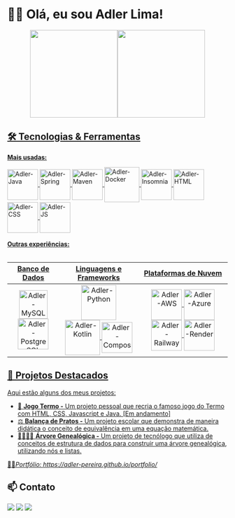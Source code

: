 # 👋🏻 Olá, eu sou Adler Lima!
<div align="center">
  <a href="https://github.com/Adler-Pereira">
    <img height="200em" src="https://github-readme-streak-stats-salesp07.vercel.app?user=Adler-Pereira&theme=java-dark&border_radius=4.5&locale=pt_BR"/><img height="200em" src="https://github-readme-stats.vercel.app/api/top-langs/?username=Adler-Pereira&layout=donut&langs_count=16&theme=vision-friendly-dark&locale=pt-br&border_color=f89820"/>
</div>

## 🛠️ Tecnologias & Ferramentas
<b>Mais usadas:</b>
<div style="display: inline_block">
  <img align="center" alt="Adler-Java" height="70" width="70" src="https://cdn.jsdelivr.net/gh/devicons/devicon@latest/icons/java/java-original.svg">
  <img align="center" alt="Adler-Spring" height="70" width="70" src="https://cdn.jsdelivr.net/gh/devicons/devicon@latest/icons/spring/spring-original.svg">
  <img align="center" alt="Adler-Maven" height="70" width="70" src="https://cdn.jsdelivr.net/gh/devicons/devicon@latest/icons/maven/maven-original.svg">
  <img align="center" alt="Adler-Docker" height="80" width="80" src="https://cdn.jsdelivr.net/gh/devicons/devicon@latest/icons/docker/docker-original-wordmark.svg">
  <img align="center" alt="Adler-Insomnia" height="70" width="70" src="https://cdn.jsdelivr.net/gh/devicons/devicon@latest/icons/insomnia/insomnia-original.svg">
  <img align="center" alt="Adler-HTML" height="70" width="70" src="https://cdn.jsdelivr.net/gh/devicons/devicon@latest/icons/html5/html5-original.svg">
  <img align="center" alt="Adler-CSS" height="70" width="70" src="https://cdn.jsdelivr.net/gh/devicons/devicon@latest/icons/css3/css3-original.svg">
  <img align="center" alt="Adler-JS" height="70" width="70" src="https://cdn.jsdelivr.net/gh/devicons/devicon@latest/icons/javascript/javascript-original.svg">
</div><br>
<b>Outras experiências:</b><br><br>
<table>
  <thead>
    <tr>
      <th>Banco de Dados</th>
      <th>Linguagens e Frameworks</th>
      <th>Plataformas de Nuvem</th>
    </tr>
  </thead>
  <tbody>
    <tr align="center">
      <td>
        <img align="center" alt="Adler-MySQL" height="65" width="65" src="https://cdn.jsdelivr.net/gh/devicons/devicon@latest/icons/mysql/mysql-original.svg">
        <img align="center" alt="Adler-PostgreSQL" height="70" width="70" src="https://cdn.jsdelivr.net/gh/devicons/devicon@latest/icons/postgresql/postgresql-original.svg">
      </td>
      <td>
        <img align="center" alt="Adler-Python" height="80" width="80" src="https://cdn.jsdelivr.net/gh/devicons/devicon@latest/icons/python/python-original.svg">
        <img align="center" alt="Adler-Kotlin" height="80" width="80" src="https://cdn.jsdelivr.net/gh/devicons/devicon@latest/icons/kotlin/kotlin-original.svg">
        <img align="center" alt="Adler-Compose" height="70" width="70" src="https://cdn.jsdelivr.net/gh/devicons/devicon@latest/icons/jetpackcompose/jetpackcompose-original.svg">
      </td>
      <td>
        <img align="center" alt="Adler-AWS" height="70" width="70" src="https://cdn.jsdelivr.net/gh/devicons/devicon@latest/icons/amazonwebservices/amazonwebservices-original-wordmark.svg">
        <img align="center" alt="Adler-Azure" height="70" width="70" src="https://cdn.jsdelivr.net/gh/devicons/devicon@latest/icons/azure/azure-original.svg">
        <img align="center" alt="Adler-Railway" height="70" width="70" src="https://cdn.jsdelivr.net/gh/devicons/devicon@latest/icons/railway/railway-original.svg">
        <img align="center" alt="Adler-Render" height="70" width="70" src="https://cdn.sanity.io/images/34ent8ly/production/ec37a3660704e1fa2b4246c9a01ab34e145194ad-824x824.png">
      </td>
    </tr>
  </tbody>
</table>

## 📌 Projetos Destacados
Aqui estão alguns dos meus projetos:
- 📱 **Jogo Termo -** Um projeto pessoal que recria o famoso jogo do Termo com HTML, CSS, Javascript e Java. [Em andamento]
- ⚖️ **Balança de Pratos -** Um projeto escolar que demonstra de maneira didática o conceito de equivalência em uma equação matemática.
- 👨‍👩‍👧‍👦 **Árvore Genealógica -** Um projeto de tecnólogo que utiliza de conceitos de estrutura de dados para construir uma árvore genealógica, utilizando nós e listas.

🧑‍💻*Portfólio: <a href="https://adler-pereira.github.io/portfolio/" target="_blank">https://adler-pereira.github.io/portfolio/</a>*

## 📫 Contato
<div>
  <a href="https://www.linkedin.com/in/adlerlima" target="_blank"><img src="https://img.shields.io/badge/LinkedIn-0077B5?style=for-the-badge&logo=linkedin&logoColor=white"></a>
  <a href="mailto:adlerlimap@gmail.com" target="_blank"><img src="https://img.shields.io/badge/Gmail-D14836?style=for-the-badge&logo=gmail&logoColor=white"></a>
  <a href="https://api.whatsapp.com/send?phone=5511969102308" target="_blank"><img src="https://img.shields.io/badge/WhatsApp-25D366?style=for-the-badge&logo=whatsapp&logoColor=white"></a>
</div>
